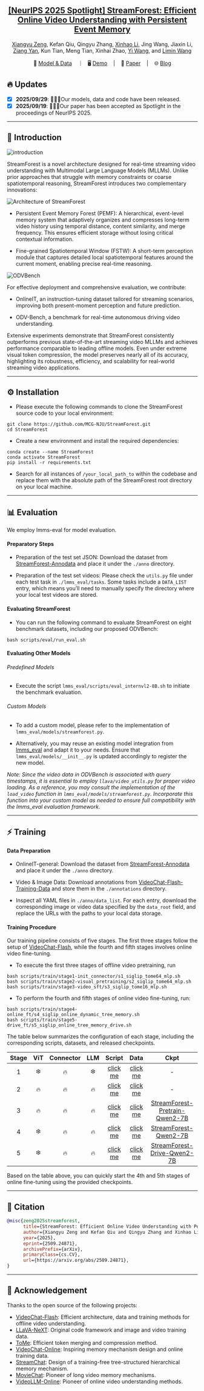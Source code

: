<div align="center">

<h2><a href="">[NeurIPS 2025 Spotlight] StreamForest: Efficient Online Video Understanding with Persistent Event Memory</a></h2>

[Xiangyu Zeng](https://scholar.google.com/citations?user=jS13DXkAAAAJ&hl=zh-CN), Kefan Qiu, Qingyu Zhang, [Xinhao Li](https://scholar.google.com/citations?user=evR3uR0AAAAJ&hl=zh-CN), Jing Wang, Jiaxin Li, [Ziang Yan](https://scholar.google.com/citations?user=78lx13MAAAAJ&hl=zh-CN), Kun Tian, Meng Tian, Xinhai Zhao, [Yi Wang](https://scholar.google.com.hk/citations?hl=zh-CN&user=Xm2M8UwAAAAJ), and [Limin Wang](https://scholar.google.com/citations?user=HEuN8PcAAAAJ)

</div>

<p align="center">
        🤗 <a href="https://huggingface.co/collections/MCG-NJU/streamforest-and-odvbench-68da5d8a88f3cf453bca0e09">Model & Data</a> &nbsp&nbsp ｜ &nbsp&nbsp🖥️ <a href="">Demo</a> &nbsp&nbsp | &nbsp&nbsp 📑 <a href="https://arxiv.org/pdf/2509.24871">Paper</a> &nbsp&nbsp | &nbsp&nbsp 🌐 <a href="">Blog</a>
<br>

</p>


## :fire: Updates

- [x] **2025/09/29**: 🎉🎉🎉Our models, data and code have been released.
- [x] **2025/09/19**: 🎉🎉🎉Our paper has been accepted as Spotlight in the proceedings of NeurIPS 2025.

---
## :parrot: Introduction

![introduction](demo/img/introduction.png)

StreamForest is a novel architecture designed for real-time streaming video understanding with Multimodal Large Language Models (MLLMs). Unlike prior approaches that struggle with memory constraints or coarse spatiotemporal reasoning, StreamForest introduces two complementary innovations:

![Architecture of StreamForest](demo/img/architecture.png)

- Persistent Event Memory Forest (PEMF): A hierarchical, event-level memory system that adaptively organizes and compresses long-term video history using temporal distance, content similarity, and merge frequency. This ensures efficient storage without losing critical contextual information.

- Fine-grained Spatiotemporal Window (FSTW): A short-term perception module that captures detailed local spatiotemporal features around the current moment, enabling precise real-time reasoning.

![ODVBench](demo/img/benchmark.png)

For effective deployment and comprehensive evaluation, we contribute:

- OnlineIT, an instruction-tuning dataset tailored for streaming scenarios, improving both present-moment perception and future prediction.

- ODV-Bench, a benchmark for real-time autonomous driving video understanding.

Extensive experiments demonstrate that StreamForest consistently outperforms previous state-of-the-art streaming video MLLMs and achieves performance comparable to leading offline models. Even under extreme visual token compression, the model preserves nearly all of its accuracy, highlighting its robustness, efficiency, and scalability for real-world streaming video applications.


---


## ⚙️ Installation

- Please execute the following commands to clone the StreamForest source code to your local environment:

```
git clone https://github.com/MCG-NJU/StreamForest.git
cd StreamForest
```



- Create a new environment and install the required dependencies:
```
conda create --name StreamForest
conda activate StreamForest
pip install -r requirements.txt
```


- Search for all instances of `/your_local_path_to` within the codebase and replace them with the absolute path of the StreamForest root directory on your local machine.


---

## 📊 Evaluation

We employ lmms-eval for model evaluation.

#### Preparatory Steps

- Preparation of the test set JSON: Download the dataset from [StreamForest-Annodata](https://huggingface.co/datasets/Lanxingxuan/StreamForest-Annodata) and place it under the `./anno` directory.

- Preparation of the test set videos: Please check the `utils.py` file under each test task in `./lmms_eval/tasks`. Some tasks include a `DATA_LIST` entry, which means you’ll need to manually specify the directory where your local test videos are stored.

#### Evaluating StreamForest

- You can run the following command to evaluate StreamForest on eight benchmark datasets, including our proposed ODVBench:

```
bash scripts/eval/run_eval.sh
```

#### Evaluating Other Models

###### Predefined Models

- Execute the script `lmms_eval/scripts/eval_internvl2-8B.sh` to initiate the benchmark evaluation.

###### Custom Models

- To add a custom model, please refer to the implementation of `lmms_eval/models/streamforest.py`.

- Alternatively, you may reuse an existing model integration from [lmms_eval](https://github.com/EvolvingLMMs-Lab/lmms-eval) and adapt it to your needs. Ensure that `lmms_eval/models/__init__.py` is updated accordingly to register the new model.

*Note: Since the video data in ODVBench is associated with query timestamps, it is essential to employ `llava/video_utils.py` for proper video loading. As a reference, you may consult the implementation of the `load_video` function in `lmms_eval/models/streamforest.py`. Incorporate this function into your custom model as needed to ensure full compatibility with the lmms_eval evaluation framework.*

---

## ⚡ Training

#### Data Preparation

- OnlineIT-general: Download the dataset from [StreamForest-Annodata](https://huggingface.co/datasets/Lanxingxuan/StreamForest-Annodata) and place it under the `./anno` directory.

- Video & Image Data: Download annotations from [VideoChat-Flash-Training-Data](https://huggingface.co/datasets/OpenGVLab/VideoChat-Flash-Training-Data/tree/main/annotations) and store them in the `./annotations` directory.

- Inspect all YAML files in `./anno/data_list`. For each entry, download the corresponding image or video data specified by the `data_root` field, and replace the URLs with the paths to your local data storage.

#### Training Procedure

Our training pipeline consists of five stages. The first three stages follow the setup of [VideoChat-Flash](https://github.com/OpenGVLab/VideoChat-Flash), while the fourth and fifth stages involves online video fine-tuning.

- To execute the first three stages of offline video pretraining, run
```
bash scripts/train/stage1-init_connector/s1_siglip_tome64_mlp.sh
bash scripts/train/stage2-visual_pretraining/s2_siglip_tome64_mlp.sh
bash scripts/train/stage3-video_sft/s3_siglip_tome16_mlp.sh
```


- To perform the fourth and fifth stages of online video fine-tuning, run:
```
bash scripts/train/stage4-online_ft/s4_siglip_online_dynamic_tree_memory.sh
bash scripts/train/stage5-drive_ft/s5_siglip_online_tree_memory_drive.sh
```

The table below summarizes the configuration of each stage, including the corresponding scripts, datasets, and released checkpoints.

| Stage | ViT | Connector | LLM | Script | Data | Ckpt |
|:------:|:---:|:----------:|:---:|:--------:|:------:|:------:|
| 1 | :snowflake: | :fire: | :snowflake: | [click me](https://github.com/MCG-NJU/StreamForest/blob/main/scripts/train/stage1-init_connector/s1_siglip_tome64_mlp.sh) |  [click me](https://huggingface.co/datasets/MCG-NJU/StreamForest-Annodata/blob/main/data_list/stage1_init_connector_iv1m.yaml) | - |
| 2 | :fire: | :fire: | :fire: | [click me](https://github.com/MCG-NJU/StreamForest/blob/main/scripts/train/stage2-visual_pretraining/s2_siglip_tome64_mlp.sh) |  [click me](https://huggingface.co/datasets/MCG-NJU/StreamForest-Annodata/blob/main/data_list/stage2_short_pretrain_iv6m.yaml) | - |
| 3 | :fire: | :fire: | :fire: | [click me](https://github.com/MCG-NJU/StreamForest/blob/main/scripts/train/stage3-video_sft/s3_siglip_tome16_mlp.sh) |  [click me](https://huggingface.co/datasets/MCG-NJU/StreamForest-Annodata/blob/main/data_list/stage3_short-long_mix_sft.yaml) | [StreamForest-Pretrain-Qwen2-7B](https://huggingface.co/MCG-NJU/StreamForest-Pretrain-Qwen2-7B) |
| 4 | :snowflake: | :fire: | :fire: | [click me](https://github.com/MCG-NJU/StreamForest/blob/main/scripts/train/stage4-online_ft/s4_siglip_online_dynamic_tree_memory.sh) |  [click me](https://huggingface.co/datasets/MCG-NJU/StreamForest-Annodata/blob/main/data_list/stage4_online_sft.yaml) | [StreamForest-Qwen2-7B](https://huggingface.co/MCG-NJU/StreamForest-Qwen2-7B) |
| 5 | :snowflake: | :fire: | :fire: | [click me](https://github.com/MCG-NJU/StreamForest/blob/main/scripts/train/stage5-drive_ft/s5_siglip_online_tree_memory_drive.sh) |  [click me](https://huggingface.co/datasets/MCG-NJU/StreamForest-Annodata/blob/main/data_list/stage5_drive_sft.yaml) | [StreamForest-Drive-Qwen2-7B](https://huggingface.co/MCG-NJU/StreamForest-Drive-Qwen2-7B) |

Based on the table above, you can quickly start the 4th and 5th stages of online fine-tuning using the provided checkpoints.


---

## :page_facing_up: Citation

```BibTeX
@misc{zeng2025streamforest,
      title={StreamForest: Efficient Online Video Understanding with Persistent Event Memory}, 
      author={Xiangyu Zeng and Kefan Qiu and Qingyu Zhang and Xinhao Li and Jing Wang and Jiaxin Li and Ziang Yan and Kun Tian and Meng Tian and Xinhai Zhao and Yi Wang and Limin Wang},
      year={2025},
      eprint={2509.24871},
      archivePrefix={arXiv},
      primaryClass={cs.CV},
      url={https://arxiv.org/abs/2509.24871}, 
}
```

---

## :dizzy: Acknowledgement

Thanks to the open source of the following projects:
- [VideoChat-Flash](https://github.com/OpenGVLab/VideoChat-Flash): Efficient architecture, data and training methods for offline video understanding.
- [LLaVA-NeXT](https://github.com/LLaVA-VL/LLaVA-NeXT): Original code framework and image and video training data.
- [ToMe](https://github.com/facebookresearch/ToMe): Efficient token merging and compression method.
- [VideoChat-Online](https://github.com/MCG-NJU/VideoChat-Online): Inspiring memory mechanism design and online training data.
- [StreamChat](https://github.com/hmxiong/StreamChat): Design of a training-free tree-structured hierarchical memory mechanism.
- [MovieChat](https://github.com/rese1f/MovieChat): Pioneer of long video memory mechanisms.
- [VideoLLM-Online](https://github.com/showlab/videollm-online): Pioneer of online video understanding methods.
